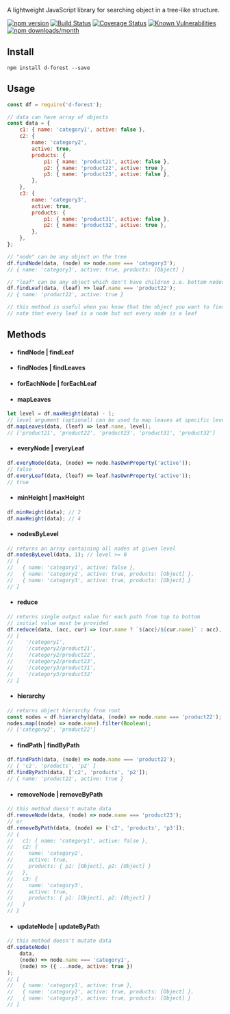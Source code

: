 A lightweight JavaScript library for searching object in a tree-like structure.

[![npm version](https://img.shields.io/npm/v/d-forest)](https://www.npmjs.com/package/d-forest)
[![Build Status](https://travis-ci.com/akarande777/d-forest.svg?branch=master)](https://travis-ci.com/akarande777/d-forest)
[![Coverage Status](https://coveralls.io/repos/github/akarande777/d-forest/badge.svg?branch=master)](https://coveralls.io/github/akarande777/d-forest?branch=master)
[![Known Vulnerabilities](https://snyk.io/test/npm/d-forest/badge.svg)](https://snyk.io/test/npm/d-forest)
[![npm downloads/month](https://img.shields.io/npm/dm/d-forest)](https://www.npmjs.com/package/d-forest)

## Install

`npm install d-forest --save`

## Usage

```javascript
const df = require('d-forest');

// data can have array of objects
const data = {
    c1: { name: 'category1', active: false },
    c2: {
        name: 'category2',
        active: true,
        products: {
            p1: { name: 'product21', active: false },
            p2: { name: 'product22', active: true },
            p3: { name: 'product23', active: false },
        },
    },
    c3: {
        name: 'category3',
        active: true,
        products: {
            p1: { name: 'product31', active: false },
            p2: { name: 'product32', active: true },
        },
    },
};

// "node" can be any object on the tree
df.findNode(data, (node) => node.name === 'category3');
// { name: 'category3', active: true, products: [Object] }

// "leaf" can be any object which don't have children i.e. bottom nodes
df.findLeaf(data, (leaf) => leaf.name === 'product22');
// { name: 'product22', active: true }

// this method is useful when you know that the object you want to find is a leaf
// note that every leaf is a node but not every node is a leaf
```

## Methods

-   #### findNode | findLeaf

-   #### findNodes | findLeaves

-   #### forEachNode | forEachLeaf

-   #### mapLeaves

```javascript
let level = df.maxHeight(data) - 1;
// level argument (optional) can be used to map leaves at specific level
df.mapLeaves(data, (leaf) => leaf.name, level);
// ['product21', 'product22', 'product23', 'product31', 'product32']
```

-   #### everyNode | everyLeaf

```javascript
df.everyNode(data, (node) => node.hasOwnProperty('active'));
// false
df.everyLeaf(data, (leaf) => leaf.hasOwnProperty('active'));
// true
```

-   #### minHeight | maxHeight

```javascript
df.minHeight(data); // 2
df.maxHeight(data); // 4
```

-   #### nodesByLevel

```javascript
// returns an array containing all nodes at given level
df.nodesByLevel(data, 1); // level >= 0
// [
//   { name: 'category1', active: false },
//   { name: 'category2', active: true, products: [Object] },
//   { name: 'category3', active: true, products: [Object] }
// ]
```

-   #### reduce

```javascript
// returns single output value for each path from top to bottom
// initial value must be provided
df.reduce(data, (acc, cur) => (cur.name ? `${acc}/${cur.name}` : acc), '');
// [
//    '/category1',
//    '/category2/product21',
//    '/category2/product22',
//    '/category2/product23',
//    '/category3/product31',
//    '/category3/product32'
// ]
```

-   #### hierarchy

```javascript
// returns object hierarchy from root
const nodes = df.hierarchy(data, (node) => node.name === 'product22');
nodes.map((node) => node.name).filter(Boolean);
// ['category2', 'product22']
```

-   #### findPath | findByPath

```javascript
df.findPath(data, (node) => node.name === 'product22');
// [ 'c2', 'products', 'p2' ]
df.findByPath(data, ['c2', 'products', 'p2']);
// { name: 'product22', active: true }
```

-   #### removeNode | removeByPath

```javascript
// this method doesn't mutate data
df.removeNode(data, (node) => node.name === 'product23');
// or
df.removeByPath(data, (node) => ['c2', 'products', 'p3']);
// {
//   c1: { name: 'category1', active: false },
//   c2: {
//     name: 'category2',
//     active: true,
//     products: { p1: [Object], p2: [Object] }
//   },
//   c3: {
//     name: 'category3',
//     active: true,
//     products: { p1: [Object], p2: [Object] }
//   }
// }
```

-   #### updateNode | updateByPath

```javascript
// this method doesn't mutate data
df.updateNode(
    data,
    (node) => node.name === 'category1',
    (node) => ({ ...node, active: true })
);
// [
//   { name: 'category1', active: true },
//   { name: 'category2', active: true, products: [Object] },
//   { name: 'category3', active: true, products: [Object] }
// ]
```

